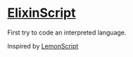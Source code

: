 # [ElixinScript](https://github.com/ElixinSoftware/ElixinScript)

First try to code an interpreted language.

Inspired by [LemonScript](https://plebussupremus1234.github.io/LemonScript/)
